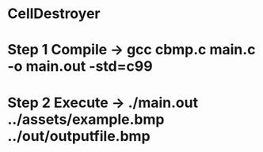 # CellDestroyer
# Step 1 Compile -> gcc cbmp.c main.c -o main.out -std=c99
# Step 2 Execute -> ./main.out ../assets/example.bmp ../out/outputfile.bmp